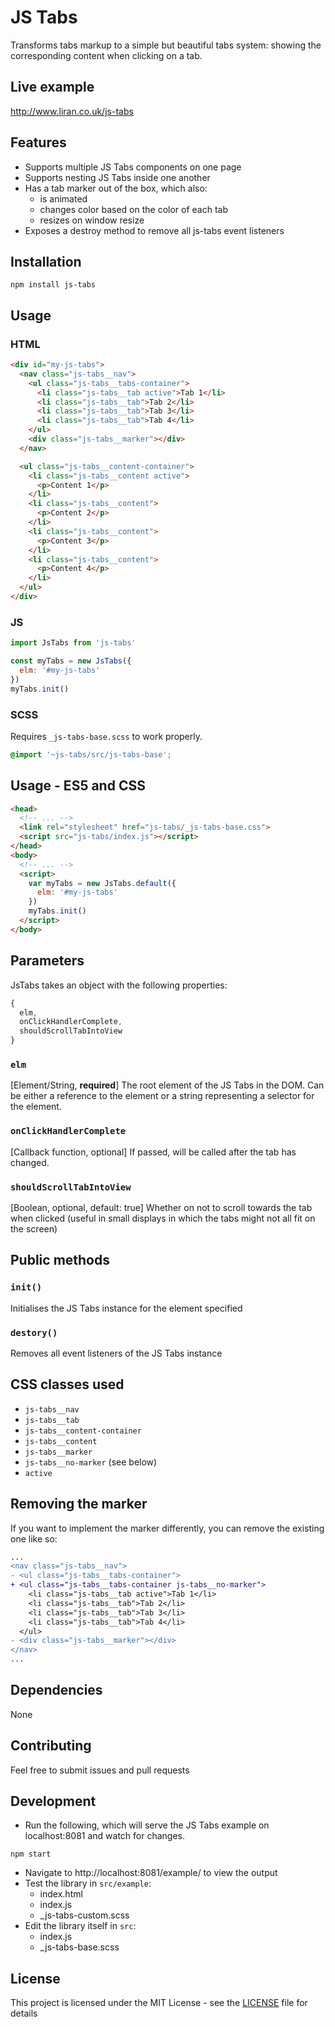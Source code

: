 # JS Tabs

Transforms tabs markup to a simple but beautiful tabs system: showing the corresponding content when clicking on a tab.

## Live example

http://www.liran.co.uk/js-tabs

## Features

  - Supports multiple JS Tabs components on one page
  - Supports nesting JS Tabs inside one another
  - Has a tab marker out of the box, which also:
    - is animated
    - changes color based on the color of each tab
    - resizes on window resize
  - Exposes a destroy method to remove all js-tabs event listeners

## Installation

```
npm install js-tabs
```

## Usage

### HTML
```html
<div id="my-js-tabs">
  <nav class="js-tabs__nav">
    <ul class="js-tabs__tabs-container">
      <li class="js-tabs__tab active">Tab 1</li>
      <li class="js-tabs__tab">Tab 2</li>
      <li class="js-tabs__tab">Tab 3</li>
      <li class="js-tabs__tab">Tab 4</li>
    </ul>
    <div class="js-tabs__marker"></div>
  </nav>

  <ul class="js-tabs__content-container">
    <li class="js-tabs__content active">
      <p>Content 1</p>
    </li>
    <li class="js-tabs__content">
      <p>Content 2</p>
    </li>
    <li class="js-tabs__content">
      <p>Content 3</p>
    </li>
    <li class="js-tabs__content">
      <p>Content 4</p>
    </li>
  </ul>
</div>
```

### JS
```js
import JsTabs from 'js-tabs'

const myTabs = new JsTabs({
  elm: '#my-js-tabs'
})
myTabs.init()
```

### SCSS

Requires `_js-tabs-base.scss` to work properly.
```scss
@import '~js-tabs/src/js-tabs-base';
```

## Usage - ES5 and CSS

```html
<head>
  <!-- ... -->
  <link rel="stylesheet" href="js-tabs/_js-tabs-base.css">
  <script src="js-tabs/index.js"></script>
</head>
<body>
  <!-- ... -->
  <script>
    var myTabs = new JsTabs.default({
      elm: '#my-js-tabs'
    })
    myTabs.init()
  </script>
</body>
```

## Parameters

JsTabs takes an object with the following properties:

```js
{
  elm,
  onClickHandlerComplete,
  shouldScrollTabIntoView
}
```

### `elm`
[Element/String, **required**] The root element of the JS Tabs in the DOM. Can be either a reference to the element or a string representing a selector for the element.

### `onClickHandlerComplete`
[Callback function, optional] If passed, will be called after the tab has changed.

### `shouldScrollTabIntoView`
[Boolean, optional, default: true] Whether on not to scroll towards the tab when clicked (useful in small displays in which the tabs might not all fit on the screen)

## Public methods

### `init()`
Initialises the JS Tabs instance for the element specified

### `destory()`
Removes all event listeners of the JS Tabs instance


## CSS classes used

- `js-tabs__nav`
- `js-tabs__tab`
- `js-tabs__content-container`
- `js-tabs__content`
- `js-tabs__marker`
- `js-tabs__no-marker` (see below)
- `active`

## Removing the marker
If you want to implement the marker differently, you can remove the existing one like so:

```diff
...
<nav class="js-tabs__nav">
- <ul class="js-tabs__tabs-container">
+ <ul class="js-tabs__tabs-container js-tabs__no-marker">
    <li class="js-tabs__tab active">Tab 1</li>
    <li class="js-tabs__tab">Tab 2</li>
    <li class="js-tabs__tab">Tab 3</li>
    <li class="js-tabs__tab">Tab 4</li>
  </ul>
- <div class="js-tabs__marker"></div>
</nav>
...
```

## Dependencies

None

## Contributing

Feel free to submit issues and pull requests

## Development

* Run the following, which will serve the JS Tabs example on localhost:8081 and watch for changes.
```
npm start
```

* Navigate to http://localhost:8081/example/ to view the output
* Test the library in `src/example`:
  * index.html
  * index.js
  * _js-tabs-custom.scss
* Edit the library itself in `src`:
  * index.js
  * _js-tabs-base.scss

## License

This project is licensed under the MIT License - see the [LICENSE](LICENSE) file for details

